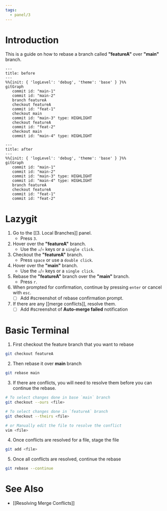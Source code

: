 ```yaml
---
tags:
  - panel/3
---
```


# Introduction

This is a guide on how to rebase a branch called **"featureA"** over **"main"** branch.

```mermaid
---
title: before
---
%%{init: { 'logLevel': 'debug', 'theme': 'base' } }%%
gitGraph
   commit id: "main-1"
   commit id: "main-2"
   branch featureA
   checkout featureA
   commit id: "feat-1"
   checkout main
   commit id: "main-3" type: HIGHLIGHT
   checkout featureA
   commit id: "feat-2"
   checkout main
   commit id: "main-4" type: HIGHLIGHT
```

```mermaid
---
title: after
---
%%{init: { 'logLevel': 'debug', 'theme': 'base' } }%%
gitGraph
   commit id: "main-1"
   commit id: "main-2"
   commit id: "main-3" type: HIGHLIGHT
   commit id: "main-4" type: HIGHLIGHT
   branch featureA
   checkout featureA
   commit id: "feat-1"
   commit id: "feat-2"
```

# Lazygit

1. Go to the [[3. Local Branches]] panel.
    - Press `3`.
2. Hover over the **"featureA"** branch.
   - Use the `↓`/`↑` keys or a `single click`.
3. Checkout the **"featureA"** branch.
   - Press `space` or use a `double click`.
4. Hover over the **"main"** branch.
   - Use the `↓`/`↑` keys or a `single click`.
5. Rebase the **"featureA"** branch over the **"main"** branch.
   - Press `r`.
6. When prompted for confirmation, continue by pressing `enter` or cancel with `esc`.
   - [ ] Add #screenshot of rebase confirmation prompt.
7. If there are any [[merge conflicts]], resolve them.
   - [ ] Add #screenshot of **Auto-merge failed** notification

# Basic Terminal

1. First checkout the feature branch that you want to rebase

```bash
git checkout featureA
```

2. Then rebase it over **main** branch

```bash
git rebase main
```

3. If there are conflicts, you will need to resolve them before you can continue the rebase.

```bash
# To select changes done in base `main` branch
git checkout --ours <file>

# To select changes done in `featureA` branch
git checkout --theirs <file>

# or Manually edit the file to resolve the conflict
vim <file>
```

4. Once conflicts are resolved for a file, stage the file

```bash
git add <file>
```

5. Once all conflicts are resolved, continue the rebase

```bash
git rebase --continue
```

# See Also

- [[Resolving Merge Conflicts]]
